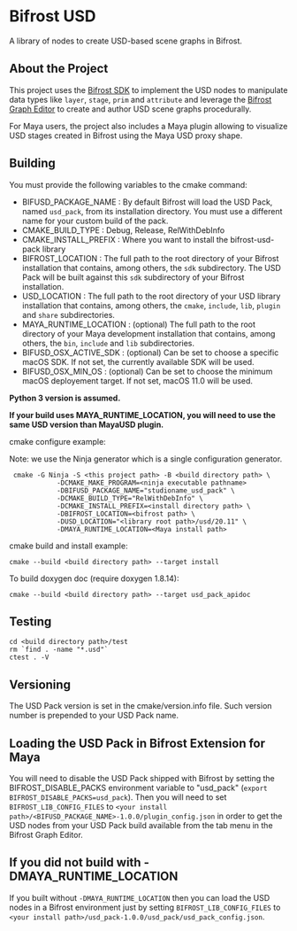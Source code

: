 Bifrost USD
==========

A library of nodes to create USD-based scene graphs in Bifrost.


## About the Project

This project uses the [Bifrost SDK](https://help.autodesk.com/view/BIFROST/ENU/?guid=Bifrost_DevHelp_BifrostSDKAminoAPI_html) to implement the USD nodes to 
manipulate data types like `layer`, `stage`, `prim` and `attribute` and leverage the [Bifrost Graph Editor](https://help.autodesk.com/view/BIFROST/ENU/?guid=Bifrost_Common_working_in_bifrost_html) to create and author USD scene graphs procedurally.

For Maya users, the project also includes a Maya plugin allowing to visualize USD stages created in Bifrost using the Maya USD proxy shape.

## Building

You must provide the following variables to the cmake command:

* BIFUSD_PACKAGE_NAME : By default Bifrost will load the USD Pack, named `usd_pack`, from its installation directory. You must use a different name for your custom build of the pack.
* CMAKE_BUILD_TYPE : Debug, Release, RelWithDebInfo
* CMAKE_INSTALL_PREFIX : Where you want to install the bifrost-usd-pack library
* BIFROST_LOCATION : The full path to the root directory of your Bifrost installation that contains, among others, the `sdk` subdirectory. The USD Pack will be built against this `sdk` subdirectory of your Bifrost installation.
* USD_LOCATION : The full path to the root directory of your USD library installation that contains, among others, the `cmake`, `include`, `lib`, `plugin` and `share` subdirectories.
* MAYA_RUNTIME_LOCATION : (optional) The full path to the root directory of your Maya development installation that contains, among others, the `bin`, `include` and `lib` subdirectories.
* BIFUSD_OSX_ACTIVE_SDK : (optional) Can be set to choose a specific macOS SDK. If not set, the currently available SDK will be used.
* BIFUSD_OSX_MIN_OS : (optional) Can be set to choose the minimum macOS deployement target. If not set, macOS 11.0 will be used.

__Python 3 version is assumed.__

__If your build uses MAYA_RUNTIME_LOCATION, you will need to use the same USD version than MayaUSD plugin.__


cmake configure example:

Note: we use the Ninja generator which is a single configuration generator.

```
 cmake -G Ninja -S <this project path> -B <build directory path> \
            -DCMAKE_MAKE_PROGRAM=<ninja executable pathname>
            -DBIFUSD_PACKAGE_NAME="studioname_usd_pack" \
            -DCMAKE_BUILD_TYPE="RelWithDebInfo" \
            -DCMAKE_INSTALL_PREFIX=<install directory path> \
            -DBIFROST_LOCATION=<bifrost path> \
            -DUSD_LOCATION="<library root path>/usd/20.11" \
            -DMAYA_RUNTIME_LOCATION=<Maya install path>
```

cmake build and install example:
```
cmake --build <build directory path> --target install
```

To build doxygen doc (require doxygen 1.8.14):
```
cmake --build <build directory path> --target usd_pack_apidoc
```

## Testing

```
cd <build directory path>/test
rm `find . -name "*.usd"`
ctest . -V
```

## Versioning
The USD Pack version is set in the cmake/version.info file. Such version number is prepended to your USD Pack name.

## Loading the USD Pack in Bifrost Extension for Maya
You will need to disable the USD Pack shipped with Bifrost by setting the BIFROST_DISABLE_PACKS environment variable to "usd_pack" (`export BIFROST_DISABLE_PACKS=usd_pack`).
Then you will need to set `BIFROST_LIB_CONFIG_FILES` to `<your install path>/<BIFUSD_PACKAGE_NAME>-1.0.0/plugin_config.json`
in order to get the USD nodes from your USD Pack build available from the tab menu in the Bifrost Graph Editor.

## If you did not build with -DMAYA_RUNTIME_LOCATION
If you built without `-DMAYA_RUNTIME_LOCATION` then you can load the USD nodes in a Bifrost environment just by setting `BIFROST_LIB_CONFIG_FILES` to `<your install path>/usd_pack-1.0.0/usd_pack/usd_pack_config.json`.
